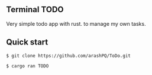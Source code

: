 ## Terminal TODO

Very simple todo app with rust. to manage my own tasks.


## Quick start

```terminal
$ git clone https://github.com/arashPQ/ToDo.git

$ cargo ran TODO
```
